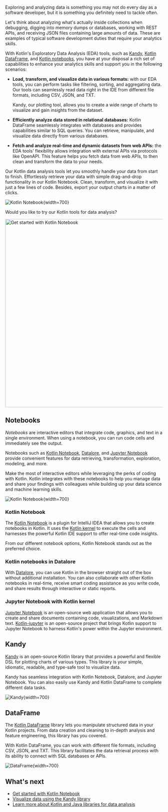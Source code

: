 [//]: # (title: Kotlin for data analysis)

Exploring and analyzing data is something you may not do every day as a software developer, but it is something you definitely need to tackle often. 

Let's think about analyzing what's actually inside collections when debugging, digging
into memory dumps or databases, working with REST APIs, and receiving JSON files containing large amounts of data. These are examples of typical
software development duties that require your analytics skills.

With Kotlin's Exploratory Data Analysis (EDA) tools, such as [Kandy](#kandy), [Kotlin DataFrame](#dataframe), and [Kotlin notebooks](#notebooks), you have at your disposal a rich set of 
capabilities to enhance your analytics skills and support you in the following scenarios:

* **Load, transform, and visualize data in various formats:** with our EDA tools, you can perform tasks like filtering, sorting, and aggregating data. Our tools can seamlessly
read data right in the IDE from different file formats, including CSV, JSON, and TXT. 

    Kandy, our plotting tool, allows you to create a wide range of charts to visualize and gain insights from the dataset.

* **Efficiently analyze data stored in relational databases:** Kotlin DataFrame seamlessly integrates with databases and provides capabilities similar to SQL queries. 
You can retrieve, manipulate, and visualize data directly from various databases.

* **Fetch and analyze real-time and dynamic datasets from web APIs:** the EDA tools' flexibility allows integration with external APIs via protocols like OpenAPI. 
This feature helps you fetch data from web APIs, to then clean and transform the data to your needs.

Our Kotlin data analysis tools let you smoothly handle your data from start to finish. Effortlessly 
retrieve your data with simple drag-and-drop functionality in our Kotlin Notebook. Clean, transform, and visualize it with just a few lines of code. 
Besides, export your output charts in a matter of clicks.

![Kotlin Notebook](data-analysis-notebook.gif){width=700}

Would you like to try our Kotlin tools for data analysis?

<a href="get-started-with-kotlin-notebooks.md"><img src="kotlin-notebooks-button.svg" width="600" alt="Get started with Kotlin Notebook"/></a>

## Notebooks

_Notebooks_ are interactive editors that integrate code, graphics, and text in a single environment. When using a notebook, 
you can run code cells and immediately see the output. 

Notebooks such as [Kotlin Notebook](https://plugins.jetbrains.com/plugin/16340-kotlin-notebook), [Datalore](http://jetbrains.com/datalore), 
and [Jupyter Notebook](https://jupyter.org/) provide convenient features for data retrieving, transformation, exploration, modeling, and more. 

Make the most of interactive editors while leveraging the perks of coding with Kotlin. Kotlin integrates with these notebooks 
to help you manage data and share your findings with colleagues while building up your data science and machine learning skills.

![Kotlin Notebook](kotlin-notebook.png){width=700}

### Kotlin Notebook

The [Kotlin Notebook](https://plugins.jetbrains.com/plugin/16340-kotlin-notebook) is a plugin for IntelliJ IDEA that
allows you to create notebooks in Kotlin. It uses the [Kotlin kernel](#jupyter-notebook-with-kotlin-kernel) to execute the
cells and harnesses the powerful Kotlin IDE support to offer real-time code insights. 

From our different notebook options, Kotlin Notebook stands out as the preferred choice.

### Kotlin notebooks in Datalore

With [Datalore](https://datalore.jetbrains.com/), you can use Kotlin in the browser straight out of the box without additional installation.
You can also collaborate with other Kotlin notebooks in real-time,
receive smart coding assistance as you write code, and share results through interactive or static reports.

### Jupyter Notebook with Kotlin kernel

[Jupyter Notebook](https://jupyter.org/) is an open-source web application
that allows you to create and share documents containing code,
visualizations, and Markdown text. 
[Kotlin-jupyter](https://github.com/Kotlin/kotlin-jupyter) is an open-source project that brings Kotlin 
support to Jupyter Notebook to harness Kotlin's power within the Jupyter environment.

## Kandy

[Kandy](https://kotlin.github.io/kandy/welcome.html) is an open-source Kotlin library that provides a powerful and flexible DSL for plotting charts of various types.
This library is your simple, idiomatic, readable, and type-safe tool to visualize data.

Kandy has seamless integration with Kotlin Notebook, Datalore, and Jupyter Notebook. You can also easily use Kandy and 
Kotlin DataFrame to complete different data tasks.

![Kandy](data-analysis-kandy-example.png){width=700}

## DataFrame

The [Kotlin DataFrame](https://kotlin.github.io/dataframe/gettingstarted.html) library lets you manipulate structured data in your Kotlin projects. From data creation and 
cleaning to in-depth analysis and feature engineering, this library has you covered.

With Kotlin DataFrame, you can work with different file formats, including CSV, JSON, and TXT. This library facilitates the data retrieval process 
with its ability to connect with SQL databases or APIs.

![DataFrame](data-analysis-dataframe-example.png){width=700}

## What's next

* [Get started with Kotlin Notebook](get-started-with-kotlin-notebooks.md)
* [Visualize data using the Kandy library](data-analysis-visualization.md)
* [Learn more about Kotlin and Java libraries for data analysis](data-science-libraries.md)